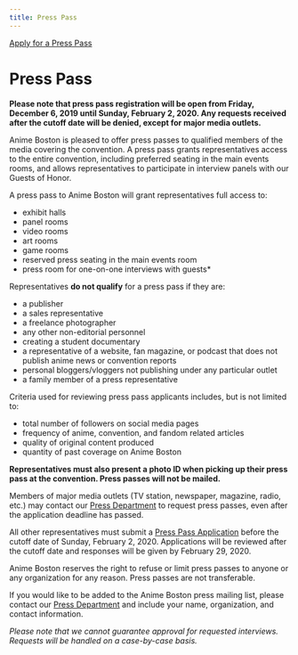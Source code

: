 ```yaml
---
title: Press Pass
---
```

<div class="nav menu-secondary">
  <a href="/AB-Site-Redesign/applications/press/press_pass_form.html" class="nav-link">
    Apply for a Press Pass
  </a>
</div>

# Press Pass

<span class="text-danger">**Please note that press pass registration will be open from Friday, December 6, 2019 until Sunday, February 2, 2020. Any requests received after the cutoff date will be denied, except for major media outlets.**</span>

Anime Boston is pleased to offer press passes to qualified members of the media covering the convention. A press pass grants representatives access to the entire convention, including preferred seating in the main events rooms, and allows representatives to participate in interview panels with our Guests of Honor.

A press pass to Anime Boston will grant representatives full access to:
* exhibit halls
* panel rooms
* video rooms
* art rooms
* game rooms
* reserved press seating in the main events room
* press room for one-on-one interviews with guests*

Representatives **do not qualify** for a press pass if they are:
* a publisher
* a sales representative
* a freelance photographer
* any other non-editorial personnel
* creating a student documentary
* a representative of a website, fan magazine, or podcast that does not publish anime news or convention reports
* personal bloggers/vloggers not publishing under any particular outlet
* a family member of a press representative

Criteria used for reviewing press pass applicants includes, but is not limited to:
* total number of followers on social media pages
* frequency of anime, convention, and fandom related articles
* quality of original content produced
* quantity of past coverage on Anime Boston

**Representatives must also present a photo ID when picking up their press pass at the convention. Press passes will not be mailed.**

Members of major media outlets (TV station, newspaper, magazine, radio, etc.) may contact our <a href="/coninfo/contact/267">Press Department</a> to request press passes, even after the application deadline has passed.

All other representatives must submit a [Press Pass Application](/AB-Site-Redesign/applications/press/press_pass_form.html) before the cutoff date of Sunday, February 2, 2020. Applications will be reviewed after the cutoff date and responses will be given by February 29, 2020.

Anime Boston reserves the right to refuse or limit press passes to anyone or any organization for any reason. Press passes are not transferable.

If you would like to be added to the Anime Boston press mailing list, please contact our <a href="/coninfo/contact/267">Press Department</a> and include your name, organization, and contact information.

*Please note that we cannot guarantee approval for requested interviews. Requests will be handled on a case-by-case basis.*
